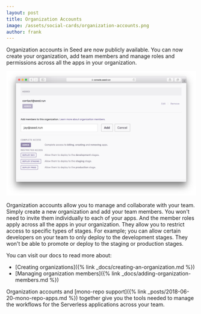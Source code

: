 ```yaml
---
layout: post
title: Organization Accounts
image: /assets/social-cards/organization-accounts.png
author: frank
---
```


Organization accounts in Seed are now publicly available. You can now create your organization, add team members and manage roles and permissions across all the apps in your organization.

![Add organization member form](/assets/blog/organization-accounts/add-organization-member-form.png)

Organization accounts allow you to manage and collaborate with your team. Simply create a new organization and add your team members. You won't need to invite them individually to each of your apps. And the member roles apply across all the apps in your organization. They allow you to restrict access to specific types of stages. For example; you can allow certain developers on your team to only deploy to the development stages. They won't be able to promote or deploy to the staging or production stages.

You can visit our docs to read more about:

- [Creating organizations]({% link _docs/creating-an-organization.md %})
- [Managing organization members]({% link _docs/adding-organization-members.md %})

Organization accounts and [mono-repo support]({% link _posts/2018-06-20-mono-repo-apps.md %}) together give you the tools needed to manage the workflows for the Serverless applications across your team.
